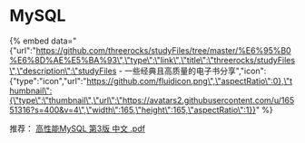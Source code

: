 # MySQL

{% embed data="{\"url\":\"https://github.com/threerocks/studyFiles/tree/master/%E6%95%B0%E6%8D%AE%E5%BA%93\",\"type\":\"link\",\"title\":\"threerocks/studyFiles\",\"description\":\"studyFiles - 一些经典且高质量的电子书分享\",\"icon\":{\"type\":\"icon\",\"url\":\"https://github.com/fluidicon.png\",\"aspectRatio\":0},\"thumbnail\":{\"type\":\"thumbnail\",\"url\":\"https://avatars2.githubusercontent.com/u/16551316?s=400&v=4\",\"width\":165,\"height\":165,\"aspectRatio\":1}}" %}



推荐： [高性能MySQL 第3版 中文 .pdf](https://github.com/threerocks/studyFiles/blob/master/%E6%95%B0%E6%8D%AE%E5%BA%93/%E9%AB%98%E6%80%A7%E8%83%BDMySQL%20%E7%AC%AC3%E7%89%88%20%E4%B8%AD%E6%96%87%20.pdf)



